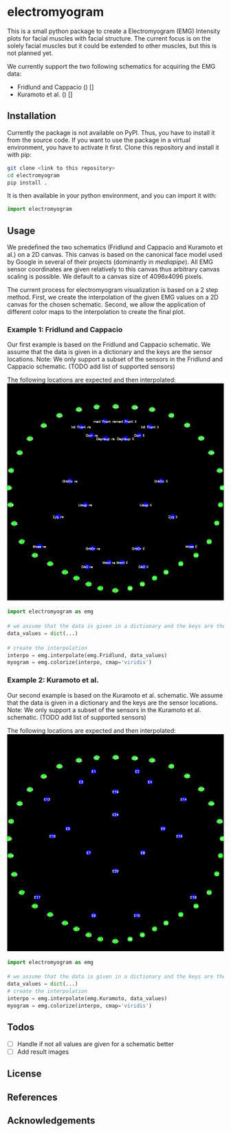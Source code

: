 # electromyogram

This is a small python package to create a Electromyogram (EMG) Intensity plots for facial muscles with facial structure.
The current focus is on the solely facial muscles but it could be extended to other muscles, but this is not planned yet.

We currently support the two following schematics for acquiring the EMG data:

- Fridlund and Cappacio () []
- Kuramoto et al. () []

## Installation

Currently the package is not available on PyPI.
Thus, you have to install it from the source code.
If you want to use the package in a virtual environment, you have to activate it first.
Clone this repository and install it with pip:

```bash
git clone <link to this repository>
cd electromyogram
pip install .
```

It is then available in your python environment, and you can import it with:

```python
import electromyogram
```

## Usage

We predefined the two schematics (Fridlund and Cappacio and Kuramoto et al.) on a 2D canvas.
This canvas is based on the canonical face model used by Google in several of their projects (dominantly in *mediapipe*).
All EMG sensor coordinates are given relatively to this canvas thus arbitrary canvas scaling is possible.
We default to a canvas size of 4096x4096 pixels.

The current process for electromyogram visualization is based on a 2 step method.
First, we create the interpolation of the given EMG values on a 2D canvas for the chosen schematic.
Second, we allow the application of different color maps to the interpolation to create the final plot.

### Example 1: Fridlund and Cappacio

Our first example is based on the Fridlund and Cappacio schematic.
We assume that the data is given in a dictionary and the keys are the sensor locations.
Note: We only support a subset of the sensors in the Fridlund and Cappacio schematic. (TODO add list of supported sensors)

The following locations are expected and then interpolated:
![Locations ](files/locations_fridlund.png)

```python
import electromyogram as emg

# we assume that the data is given in a dictionary and the keys are the sensor locations
data_values = dict(...)

# create the interpolation
interpo = emg.interpolate(emg.Fridlund, data_values)
myogram = emg.colorize(interpo, cmap='viridis')
```

### Example 2: Kuramoto et al.
Our second example is based on the Kuramoto et al. schematic.
We assume that the data is given in a dictionary and the keys are the sensor locations.
Note: We only support a subset of the sensors in the Kuramoto et al. schematic. (TODO add list of supported sensors)

The following locations are expected and then interpolated:
![Locations ](files/locations_kuramoto.png)

```python
import electromyogram as emg

# we assume that the data is given in a dictionary and the keys are the sensor locations
data_values = dict(...)
# create the interpolation
interpo = emg.interpolate(emg.Kuramoto, data_values)
myogram = emg.colorize(interpo, cmap='viridis')
```

## Todos

- [ ] Handle if not all values are given for a schematic better
- [ ] Add result images
## License


## References


## Acknowledgements
